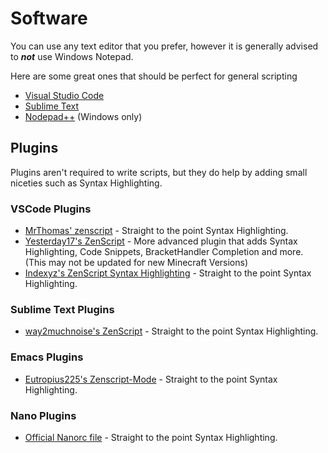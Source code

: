 # Software
You can use any text editor that you prefer, however it is generally advised to ***not*** use Windows Notepad.

Here are some great ones that should be perfect for general scripting  
* [Visual Studio Code](https://code.visualstudio.com/)  
* [Sublime Text](https://www.sublimetext.com/)  
* [Nodepad++](https://notepad-plus-plus.org/) (Windows only)

## Plugins
Plugins aren't required to write scripts, but they do help by adding small niceties such as Syntax Highlighting.

### VSCode Plugins
* [MrThomas' zenscript](https://marketplace.visualstudio.com/items?itemName=Mrthomas20121.zenscript) - Straight to the point Syntax Highlighting.
* [Yesterday17's ZenScript](https://marketplace.visualstudio.com/items?itemName=yesterday17.zenscript) - More advanced plugin that adds Syntax Highlighting, Code Snippets, BracketHandler Completion and more. (This may not be updated for new Minecraft Versions)
* [Indexyz's ZenScript Syntax Highlighting](https://marketplace.visualstudio.com/items?itemName=Indexyz.zenscript) - Straight to the point Syntax Highlighting.

### Sublime Text Plugins
* [way2muchnoise's ZenScript](https://packagecontrol.io/packages/ZenScript) - Straight to the point Syntax Highlighting.

### Emacs Plugins
* [Eutropius225's Zenscript-Mode](https://melpa.org/#/zenscript-mode) - Straight to the point Syntax Highlighting.

### Nano Plugins
* [Official Nanorc file](https://github.com/CraftTweaker/zenscript-nanorc) - Straight to the point Syntax Highlighting.